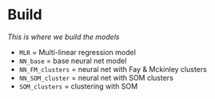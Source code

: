 # Build
_This is where we build the models_

- `MLR` = Multi-linear regression model
- `NN_base` = base neural net model
- `NN_FM_clusters` = neural net with Fay & Mckinley clusters
- `NN_SOM_cluster` = neural net with SOM clusters
- `SOM_clusters` = clustering with SOM

